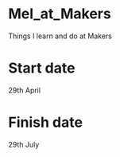# Mel_at_Makers
Things I learn and do at Makers

# Start date
29th April

# Finish date
29th July



